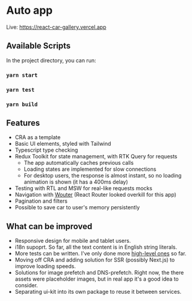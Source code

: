 # Auto app

Live: https://react-car-gallery.vercel.app

## Available Scripts

In the project directory, you can run:

### `yarn start`

### `yarn test`

### `yarn build`


## Features

* CRA as a template
* Basic UI elements, styled with Tailwind
* Typescript type checking
* Redux Toolkit for state management, with RTK Query for requests
  * The app automatically caches previous calls
  * Loading states are implemented for slow connections
  * For desktop users, the response is almost instant, so no loading animation is shown (it has a 400ms delay)
* Testing with RTL and MSW for real-like requests mocks
* Navigation with [Wouter](https://github.com/molefrog/wouter) (React Router looked overkill for this app)
* Pagination and filters 
* Possible to save car to user's memory persistently

## What can be improved

* Responsive design for mobile and tablet users.
* i18n supoprt. So far, all the text content is in English string literals.
* More tests can be written. I've only done more [high-level ones](./src/pages/__tests__) so far.
* Moving off CRA and adding solution for SSR (possibly Next.js) to improve loading speeds.
* Solutions for image prefetch and DNS-prefetch. Right now, the there assets were placeholder images, but in real app it's a good idea to consider.
* Separating ui-kit into its own package to reuse it between services.